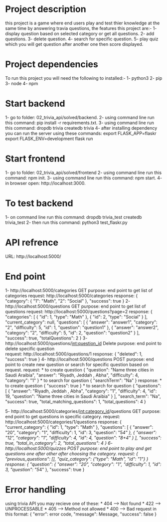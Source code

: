 # Project description
this project is a game where end users play and test thier knowledge at the same time by answering travia questions, the features this project are:-
1- display question based on selected category or get all questions. 
2- add questions. 
3- delete question. 
4- search for specific question. 
5- play quiz which you will get question after another one then score displayed. 
# Project dependencies
To run this project you will need the following to installed:- 
1- python3 
2- pip 
3- node
4- npm 
# Start backend
1- go to folder: 02_trivia_api/solved/backend. 
2- using command line run this command: pip install -r requirements.txt. 
3- using command line run this command: 
    dropdb trivia
    createdb trivia
4- after installing dependency you can run the server using these commands: 
    export FLASK_APP=flaskr
    export FLASK_ENV=development
    flask run
# Start frontend
1- go to folder: 02_trivia_api/solved/frontend
2- using command line run this command: npm init. 
3- using command line run this command: npm start. 
4- in browser open: http://localhost:3000. 

# To test backend 
1- on command line run this command: 
    dropdb trivia_test
    createdb trivia_test
2- then run this command:
    python3 test_flaskr.py
# API refrence
 URL: http://localhost:5000/
# End point 
1- http://localhost:5000/categories GET
    purpose: end point to get list of categories
    request: http://localhost:5000/categories
    response:
    {
        "category": {
            "1": "Math",
            "2": "Social"
        },
        "success": true
    }
2- http://localhost:5000/questions GET
    purpose: end point to get list of questions
    request: http://localhost:5000/questions?page=2
    response:
    {
    "categories": [
        {
            "id": 1,
            "type": "Math"
        },
        {
            "id": 2,
            "type": "Social"
        }
        ],
    "current_category": null,
    "questions": [
        {
            "answer": "answer1",
            "category": "2",
            "difficulty": 5,
            "id": 1,
            "question": "question1"
        },
        {
            "answer": "answer2",
            "category": "2",
            "difficulty": 5,
            "id": 2,
            "question": "question2"
        }
    ],
    "success": true,
    "totalQuestions": 2
    }
3- http://localhost:5000/questions/<int:question_id>  Delete
    purpose: end point to delete specific question  
    request: http://localhost:5000/questions/1
    response:
        {
            "deleted": 1,
            "success": true
        }
4- http://localhost:5000/questions POST
    purpose: end point to create new question or search for specific question based on request. 
    request: 
        * to create question 
            {
                "question": "Name three cities in Saudi Araibia",
                "answer": "Riyadh, Jeddah , Abha",
                "difficulty": 4,
                "category": "1"
            }
        * to search for question 
          {
            "searchTerm": "Na"
          }
    response:
        * to create question 
        {
            "success": true
        }
        * to search for question 
        {
            "questions": 
            [
                {
                    "answer": "Riyadh, Jeddah , Abha",
                    "category": "1",
                    "difficulty": 4,
                    "id": 19,
                    "question": "Name three cities in Saudi Araibia"
                }
            ],
        "search_term": "Na",
        "success": true,
        "total_matching_questions": 1,
        "total_questions": 4
        }

5- http://localhost:5000/categories/<int:category_id>/questions GET
    purpose: end point to get questions in specific category. 
    request: http://localhost:5000/categories/1/questions
    response:
        {
            "current_category": 
            {
            "id": 1,
            "type": "Math"
            },
            "questions": 
        [
        {
            "answer": "20",
            "category": "1",
            "difficulty": 1,
            "id": 3,
            "question": "5*4"
        },
        {
            "answer": "12",
            "category": "1",
            "difficulty": 4,
            "id": 4,
            "question": "8+4"
        }
        ],
        "success": true,
        "total_in_category": 2,
        "total_questions": 4
    }
6- http://localhost:5000/quizzes POST
    purpose: end point to play and get questions one after other after choosing the category. 
    request: 
        {
         "previous_questions": [],
         "quiz_category": {"type": "Math", "id": "1"}
         }
    response:
    {
    "question": {
            "answer": "20",
            "category": "1",
            "difficulty": 1,
            "id": 3,
            "question": "5*4"
        },
    "success": true
}
# Error handling 
using trivia API you may recieve one of these:
    * 404 –-> Not found
    * 422 –-> UNPROCESSABLE
    * 405 –-> Method not allowed
    * 400 --> Bad request 
in this format: 
    {
        "error": error code,
        "message": Message,
        "success": false
    }